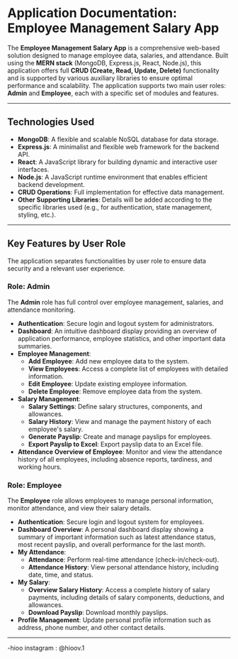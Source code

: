 # Application Documentation: Employee Management Salary App

The **Employee Management Salary App** is a comprehensive web-based solution designed to manage employee data, salaries, and attendance. Built using the **MERN stack** (MongoDB, Express.js, React, Node.js), this application offers full **CRUD (Create, Read, Update, Delete)** functionality and is supported by various auxiliary libraries to ensure optimal performance and scalability. The application supports two main user roles: **Admin** and **Employee**, each with a specific set of modules and features.

---

## Technologies Used

* **MongoDB**: A flexible and scalable NoSQL database for data storage.
* **Express.js**: A minimalist and flexible web framework for the backend API.
* **React**: A JavaScript library for building dynamic and interactive user interfaces.
* **Node.js**: A JavaScript runtime environment that enables efficient backend development.
* **CRUD Operations**: Full implementation for effective data management.
* **Other Supporting Libraries**: Details will be added according to the specific libraries used (e.g., for authentication, state management, styling, etc.).

---

## Key Features by User Role

The application separates functionalities by user role to ensure data security and a relevant user experience.

### Role: Admin

The **Admin** role has full control over employee management, salaries, and attendance monitoring.

* **Authentication**: Secure login and logout system for administrators.
* **Dashboard**: An intuitive dashboard display providing an overview of application performance, employee statistics, and other important data summaries.
* **Employee Management**:
    * **Add Employee**: Add new employee data to the system.
    * **View Employees**: Access a complete list of employees with detailed information.
    * **Edit Employee**: Update existing employee information.
    * **Delete Employee**: Remove employee data from the system.
* **Salary Management**:
    * **Salary Settings**: Define salary structures, components, and allowances.
    * **Salary History**: View and manage the payment history of each employee's salary.
    * **Generate Payslip**: Create and manage payslips for employees.
    * **Export Payslip to Excel**: Export payslip data to an Excel file.
* **Attendance Overview of Employee**: Monitor and view the attendance history of all employees, including absence reports, tardiness, and working hours.

### Role: Employee

The **Employee** role allows employees to manage personal information, monitor attendance, and view their salary details.

* **Authentication**: Secure login and logout system for employees.
* **Dashboard Overview**: A personal dashboard display showing a summary of important information such as latest attendance status, most recent payslip, and overall performance for the last month.
* **My Attendance**:
    * **Attendance**: Perform real-time attendance (check-in/check-out).
    * **Attendance History**: View personal attendance history, including date, time, and status.
* **My Salary**:
    * **Overview Salary History**: Access a complete history of salary payments, including details of salary components, deductions, and allowances.
    * **Download Payslip**: Download monthly payslips.
* **Profile Management**: Update personal profile information such as address, phone number, and other contact details.

---

-hioo
instagram : @hioov.1

